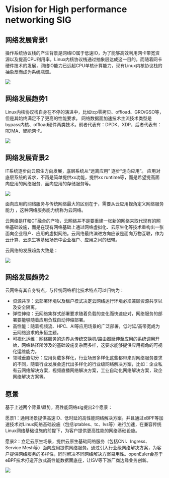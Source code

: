 # Vision for High performance networking SIG

## 网络发展背景1

操作系统协议栈的产生背景是网络IO属于低速IO，为了能够高效利用网卡带宽资源以及提高CPU利用率，Linux内核协议栈通过抽象层达成这一目的。而随着网卡硬件技术的发展，网络IO能力已远超CPU单核计算能力，现有Linux内核协议栈的抽象反而成为系统瓶颈。

<img src = "./Vision for High performance networking SIG-01.png">

## 网络发展趋势1

Linux内核协议栈自身在不停的演进中，比如tcp零拷贝、offload、GRO/GSO等，但是其始终满足不了更高的性能要求。
网络数据面加速技术主流技术类型是bypass内核、offload硬件两类技术。前者代表有：DPDK、XDP，后者代表有：RDMA、智能网卡。

<img src = "./Vision for High performance networking SIG-02.png">

## 网络发展背景2

IT系统逐步向云原生方向发展，底层系统从“远离应用” 逐步“走向应用”。
应用对底层系统的诉求，不再是简单提供xx功能，提供xx runtime等，而是希望提高面向应用的网络服务、面向应用的存储服务等。

<img src = "./Vision for High performance networking SIG-03.png">



面向应用的网络服务与传统网络最大的区别在于，需要从云应用视角定义网络服务能力 ，这种网络服务能力统称为云网络。

云网络是IT和CT融合的产物，云网络并不是要重建一张新的网络来取代现有的网络基础设施，而是在现有网络基础上通过网络虚拟化、云原生化等技术重构出一张面向企业租户、应用的虚拟网络。云网络最终演进方向应该是面向万物互联，作为云计算、云原生等基础场景中企业租户、应用之间的纽带。

云网络的发展趋势大致是：

<img src = "./Vision for High performance networking SIG-06.png">

## 网络发展趋势2

云网络有其自身特点，与传统网络相比技术特点可以归纳为：

- 资源共享：云部署环境以及租户模式决定云网络运行环境必须兼顾资源共享以及安全隔离。
- 弹性伸缩：云网络集群式部署要求随着负载的变化而快速应对，网络服务的部署要能够随着应用负载自动伸缩部署。
- 高性能：随着视频流、HPC、AI等应用场景的广泛部署，低时延/高带宽成为云网络追求的永恒主题。
- 可视化运维：网络服务的边界从传统交换机/路由器延伸至应用的系统调用开始，网络路径所涉及的基础设施复杂而多样，这要求能够提供应用视角的可视化运维能力。
- 领域垂直切分：应用负载多样化，行业场景多样化这些都带来对网络服务要求的不同，随着行业发展会迭代出多样化的行业级网络解决方案，比如：企业私有云网络解决方案，视频直播网络解决方案，工业自动化网络解决方案，政企网络解决方案等。



## 愿景

基于上述两个背景/趋势，高性能网络sig提出2个愿景：

愿景1：通用场景提供高速IO、低时延的高性能网络解决方案。并且通过eBPF等加速技术对Linux网络基础设施（包括iptables、tc、lvs等）进行加速，在兼容传统Linux网络基础设施的前提下，为客户提供更高性能的网络基础设施。

愿景2：立足云原生场景，提供云原生基础网络服务（包括CNI、Ingress、Service Mesh等）面向应用提供网络服务。通过引入行业级网络解决方案，为客户提供网络服务的多样性，同时解决不同网络解决方案易用性。openEuler会基于eBPF技术打造开放式高性能数据面底座，让ISV等下游厂商边缘业务创新。



<img src = "./Vision for High performance networking SIG-05.png">




